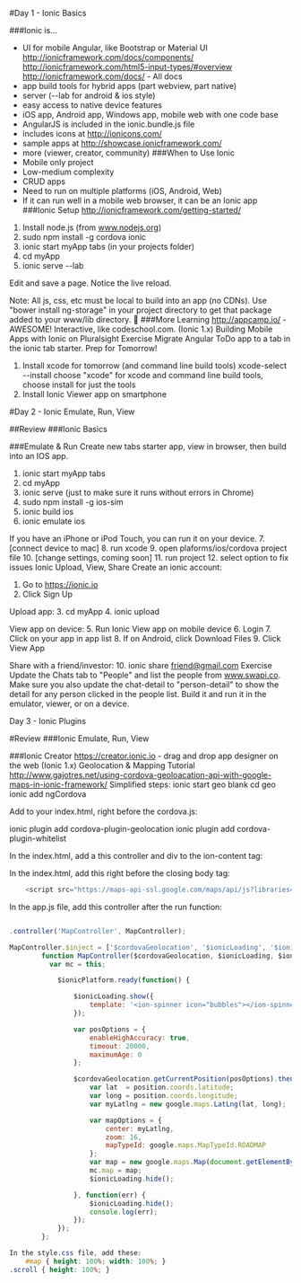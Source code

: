 #Day 1 - Ionic Basics

###Ionic is...
- UI for mobile Angular, like Bootstrap or Material UI
http://ionicframework.com/docs/components/
http://ionicframework.com/html5-input-types/#overview 
http://ionicframework.com/docs/ - All docs
- app build tools for hybrid apps (part webview, part native)
- server (--lab for android & ios style)
- easy access to native device features
- iOS app, Android app, Windows app, mobile web with one code base
- AngularJS is included in the ionic.bundle.js file
- includes icons at http://ionicons.com/
- sample apps at http://showcase.ionicframework.com/
- more (viewer, creator, community)
###When to Use Ionic
- Mobile only project
- Low-medium complexity
- CRUD apps
- Need to run on multiple platforms (iOS, Android, Web)
- If it can run well in a mobile web browser, it can be an Ionic app
###Ionic Setup
http://ionicframework.com/getting-started/
1. Install node.js (from www.nodejs.org) 
2. sudo npm install -g cordova ionic
3. ionic start myApp tabs (in your projects folder)
4. cd myApp
5. ionic serve --lab

Edit and save a page. Notice the live reload.

Note: All js, css, etc must be local to build into an app (no CDNs). Use "bower install ng-storage" in your project directory to get that package added to your www/lib directory.

###More Learning
http://appcamp.io/ - AWESOME! Interactive, like codeschool.com. (Ionic 1.x)
Building Mobile Apps with Ionic on Pluralsight
Exercise
Migrate Angular ToDo app to a tab in the ionic tab starter.
Prep for Tomorrow!
1. Install xcode for tomorrow (and command line build tools)
	xcode-select --install
	choose "xcode" for xcode and command line build tools, choose install for just the tools
2. Install Ionic Viewer app on smartphone




#Day 2 - Ionic Emulate, Run, View

##Review
###Ionic Basics

###Emulate & Run
Create new tabs starter app, view in browser, then build into an IOS app.
1. ionic start myApp tabs
2. cd myApp
3. ionic serve (just to make sure it runs without errors in Chrome)
4. sudo npm install -g ios-sim
5. ionic build ios
6. ionic emulate ios

If you have an iPhone or iPod Touch, you can run it on your device.
7. [connect device to mac]
8. run xcode
9. open plaforms/ios/cordova project file
10. [change settings, coming soon]
11. run project
12. select option to fix issues
Ionic Upload, View, Share
Create an ionic account:
1. Go to https://ionic.io 
2. Click Sign Up

Upload app:
3. cd myApp
4. ionic upload

View app on device:
5. Run Ionic View app on mobile device
6. Login
7. Click on your app in app list
8. If on Android, click Download Files
9. Click View App

Share with a friend/investor:
10. ionic share friend@gmail.com
Exercise
Update the Chats tab to "People" and list the people from www.swapi.co. Make sure you also update the chat-detail to "person-detail" to show the detail for any person clicked in the people list. Build it and run it in the emulator, viewer, or on a device.


Day 3 - Ionic Plugins

#Review
###Ionic Emulate, Run, View

###Ionic Creator
https://creator.ionic.io - drag and drop app designer on the web (Ionic 1.x)
Geolocation & Mapping Tutorial
http://www.gajotres.net/using-cordova-geoloacation-api-with-google-maps-in-ionic-framework/
Simplified steps:
ionic start geo blank
cd geo
ionic add ngCordova

Add to your index.html, right before the cordova.js:
<script src="lib/ngCordova/dist/ng-cordova.min.js"></script>

ionic plugin add cordova-plugin-geolocation
ionic plugin add cordova-plugin-whitelist

In the index.html, add a this controller and div to the ion-content tag:
<ion-content ng-controller="MapController">
	<div id="map" data-tap-disabled="true"></div>
</ion-content>

In the index.html, add this right before the closing body tag:

```javascript
	<script src="https://maps-api-ssl.google.com/maps/api/js?libraries=places"></script>
```
In the app.js file, add this controller after the run function:

```javascript

.controller('MapController', MapController);

MapController.$inject = ['$cordovaGeolocation', '$ionicLoading', '$ionicPlatform'];
    	function MapController($cordovaGeolocation, $ionicLoading, $ionicPlatform) {
          var mc = this;

            $ionicPlatform.ready(function() {

                $ionicLoading.show({
                    template: '<ion-spinner icon="bubbles"></ion-spinner><br/>Acquiring location...'
                });

                var posOptions = {
                    enableHighAccuracy: true,
                    timeout: 20000,
                    maximumAge: 0
                };

                $cordovaGeolocation.getCurrentPosition(posOptions).then(function (position) {
                    var lat  = position.coords.latitude;
                    var long = position.coords.longitude;
                    var myLatlng = new google.maps.LatLng(lat, long);

                    var mapOptions = {
                        center: myLatlng,
                        zoom: 16,
                        mapTypeId: google.maps.MapTypeId.ROADMAP
                    };
                    var map = new google.maps.Map(document.getElementById("map"), mapOptions);
                    mc.map = map;
                    $ionicLoading.hide();

                }, function(err) {
                    $ionicLoading.hide();
                    console.log(err);
                });
            });
        };
```

```css
In the style.css file, add these:
	#map { height: 100%; width: 100%; }
.scroll { height: 100%; }
```



